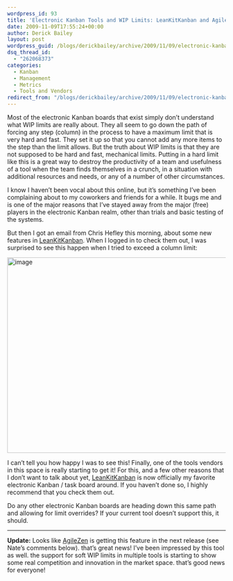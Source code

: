 ```yaml
---
wordpress_id: 93
title: 'Electronic Kanban Tools and WIP Limits: LeanKitKanban and AgileZen Get It!'
date: 2009-11-09T17:55:24+00:00
author: Derick Bailey
layout: post
wordpress_guid: /blogs/derickbailey/archive/2009/11/09/electronic-kanban-tools-and-wip-limits-leankitkanban-gets-it.aspx
dsq_thread_id:
  - "262068373"
categories:
  - Kanban
  - Management
  - Metrics
  - Tools and Vendors
redirect_from: "/blogs/derickbailey/archive/2009/11/09/electronic-kanban-tools-and-wip-limits-leankitkanban-gets-it.aspx/"
---
```

Most of the electronic Kanban boards that exist simply don’t understand what WIP limits are really about. They all seem to go down the path of forcing any step (column) in the process to have a maximum limit that is very hard and fast. They set it up so that you cannot add any more items to the step than the limit allows. But the truth about WIP limits is that they are not supposed to be hard and fast, mechanical limits. Putting in a hard limit like this is a great way to destroy the productivity of a team and usefulness of a tool when the team finds themselves in a crunch, in a situation with additional resources and needs, or any of a number of other circumstances.

I know I haven’t been vocal about this online, but it’s something I’ve been complaining about to my coworkers and friends for a while. It bugs me and is one of the major reasons that I’ve stayed away from the major (free) players in the electronic Kanban realm, other than trials and basic testing of the systems.

But then I got an email from Chris Hefley this morning, about some new features in [LeanKitKanban](http://leankitkanban.com/). When I logged in to check them out, I was surprised to see this happen when I tried to exceed a column limit:

 <img style="border-right-width: 0px;border-top-width: 0px;border-bottom-width: 0px;border-left-width: 0px" border="0" alt="image" src="https://lostechies.com/content/derickbailey/uploads/2011/03/image_0093C96B.png" width="646" height="450" />

I can’t tell you how happy I was to see this! Finally, one of the tools vendors in this space is really starting to get it! For this, and a few other reasons that I don’t want to talk about yet, [LeanKitKanban](http://leankitkanban.com/) is now officially my favorite electronic Kanban / task board around. If you haven’t done so, I highly recommend that you check them out. 

Do any other electronic Kanban boards are heading down this same path and allowing for limit overrides? If your current tool doesn’t support this, it should.

****

**Update:** Looks like [AgileZen](http://agilezen.com) is getting this feature in the next release (see Nate’s comments below). that’s great news! I’ve been impressed by this tool as well. the support for soft WIP limits in multiple tools is starting to show some real competition and innovation in the market space. that’s good news for everyone!